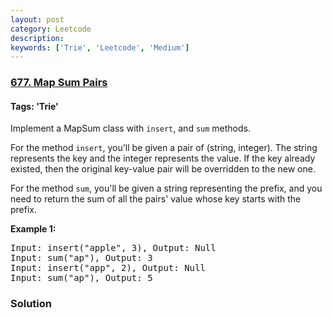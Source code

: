 ```yaml
---
layout: post
category: Leetcode
description: 
keywords: ['Trie', 'Leetcode', 'Medium']
---
```

### [677. Map Sum Pairs](https://leetcode.com/problems/map-sum-pairs)

#### Tags: 'Trie'

<div class="content__u3I1 question-content__JfgR"><div><p>
Implement a MapSum class with <code>insert</code>, and <code>sum</code> methods.
</p>
<p>
For the method <code>insert</code>, you'll be given a pair of (string, integer). The string represents the key and the integer represents the value. If the key already existed, then the original key-value pair will be overridden to the new one.
</p>
<p>
For the method <code>sum</code>, you'll be given a string representing the prefix, and you need to return the sum of all the pairs' value whose key starts with the prefix.
</p>
<p><b>Example 1:</b><br/>
</p><pre>Input: insert("apple", 3), Output: Null
Input: sum("ap"), Output: 3
Input: insert("app", 2), Output: Null
Input: sum("ap"), Output: 5
</pre>
<p></p>
</div></div>

### Solution
